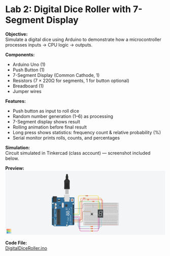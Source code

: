 # Lab 2: Digital Dice Roller with 7-Segment Display

**Objective:**  
Simulate a digital dice using Arduino to demonstrate how a microcontroller processes inputs → CPU logic → outputs.  

**Components:**
- Arduino Uno (1)  
- Push Button (1)  
- 7-Segment Display (Common Cathode, 1)  
- Resistors (7 × 220Ω for segments, 1 for button optional)  
- Breadboard (1)  
- Jumper wires  

**Features:**
- Push button as input to roll dice  
- Random number generation (1–6) as processing  
- 7-Segment display shows result  
- Rolling animation before final result  
- Long press shows statistics: frequency count & relative probability (%)  
- Serial monitor prints rolls, counts, and percentages  

**Simulation:**  
Circuit simulated in Tinkercad (class account) — screenshot included below.

**Preview:**  
![Circuit Screenshot](circuit_screenshot.png)  

**Code File:**  
[DigitalDiceRoller.ino](DigitalDiceRoller.ino)
